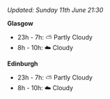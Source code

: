 *Updated: Sunday 11th June 21:30*

**Glasgow**

* 23h - 7h: :partly_sunny: Partly Cloudy
* 8h - 10h: :cloud: Cloudy

**Edinburgh**

* 23h - 7h: :partly_sunny: Partly Cloudy
* 8h - 10h: :cloud: Cloudy
